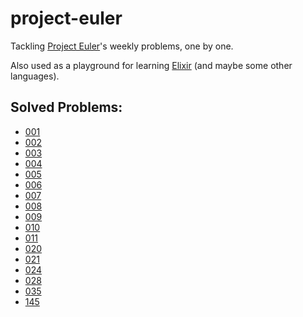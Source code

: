 # project-euler

Tackling [Project Euler](https://projecteuler.net/)'s weekly problems, one by one.

Also used as a playground for learning [Elixir](https://elixir-lang.org/) (and maybe some other languages).

## Solved Problems:
- [001](src/001/)
- [002](src/002/)
- [003](src/003/)
- [004](src/004/)
- [005](src/005/)
- [006](src/006/)
- [007](src/007/)
- [008](src/008/)
- [009](src/009/)
- [010](src/010/)
- [011](src/011/)
- [020](src/020/)
- [021](src/021/)
- [024](src/024/)
- [028](src/028/)
- [035](src/035/)
- [145](src/145/)

